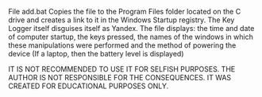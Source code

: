 File add.bat Copies the file to the Program Files folder located on the C drive and creates a link to it in the Windows Startup registry. 
The Key Logger itself disguises itself as Yandex. 
The file displays: the time and date of computer startup, the keys pressed, 
the names of the windows in which these manipulations were performed and the method of powering the device
(If a laptop, then the battery level is displayed)

IT IS NOT RECOMMENDED TO USE IT FOR SELFISH PURPOSES. THE AUTHOR IS NOT RESPONSIBLE FOR THE CONSEQUENCES. IT WAS CREATED FOR EDUCATIONAL PURPOSES ONLY.
